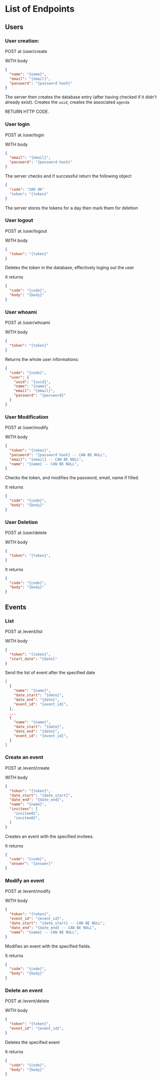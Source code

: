# List of Endpoints
## Users
### User creation:
POST at /user/create 

WITH body
```json
{
  "name": "{name}",
  "email": "{email}",
  "password": "{password hash}"
}
```
The server then creates the database entry (after having checked if it didn't
already exist). Creates the `uuid`, creates the associated `agenda`

RETURN HTTP CODE.

### User login
POST at /user/login

WITH body
```json
{
  "email": "{email}",
  "password": "{password hash}"
}
```
The server checks and if successful return the following object
```json
{
  "code": "200 OK"
  "token": "{token}"
}
```
The server stores the tokens for a day then mark them for deletion

### User logout
POST at /user/logout

WITH body
```json
{
  "token": "{token}"
}
```
Deletes the token in the database, effectively loging out the user

It returns
```json
{
  "code": "{code}",
  "body": "{body}"
}
```

### User whoami
POST at /user/whoami

WITH body
```json
{
  "token": "{token}"
}
```
Returns the whole user informations:
```json
{
  "code": "{code}",
  "user": {
    "uuid": "{uuid}",
    "name": "{name}",
    "email": "{email}",
    "password": "{password}"
  }
}
```

### User Modification
POST at /user/modify

WITH body
```json
{
  "token": "{token}",
  "password": "{password hash} -- CAN BE NULL",
  "email": "{email} -- CAN BE NULL",
  "name": "{name} -- CAN BE NULL",
}
```
Checks the token, and modifies the password, email, name if filled.

It returns
```json
{
  "code": "{code}",
  "body": "{body}"
}
```

### User Deletion
POST at /user/delete

WITH body
```json
{
  "token": "{token}",
}
```

It returns
```json
{
  "code": "{code}",
  "body": "{body}"
}
```

## Events
### List 
POST at /event/list 

WITH body
```json
{
  "token": "{token}",
  "start_date": "{date}"
}
```
Send the list of event after the specified date 
```json
[
  {
    "name": "{name}",
    "date_start": "{date}",
    "date_end": "{date}",
    "event_id": "{event_id}",
  },
  ...
  {
    "name": "{name}",
    "date_start": "{date}",
    "date_end": "{date}",
    "event_id": "{event_id}",
  }
]
```

### Create an event
POST at /event/create

WITH body
```json
{
  "token": "{token}",
  "date_start": "{date_start}",
  "date_end": "{date_end}",
  "name": "{name}",
  "invitees": [
    "invitee01",
    "invitee02",
  ]
}
```
Creates an event with the specified invitees. 

It returns
```json
{
  "code": "{code}",
  "answer": "{answer}"
}
```

### Modify an event
POST at /event/modify

WITH body
```json
{
  "token": "{token}",
  "event_id": "{event_id}",
  "date_start": "{date_start} -- CAN BE NULL",
  "date_end": "{date_end} -- CAN BE NULL",
  "name": "{name} -- CAN BE NULL",
}
```
Modifies an event with the specified fields.

It returns
```json
{
  "code": "{code}",
  "body": "{body}"
}
```

### Delete an event
POST at /event/delete

WITH body 
```json
{
  "token": "{token}",
  "event_id": "{event_id}",
}
```
Deletes the specified event

It returns
```json
{
  "code": "{code}",
  "body": "{body}"
}
```
